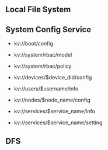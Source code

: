 ## Local File System


## System Config Service
- kv://boot/config

- kv://system/rbac/model
- kv://system/rbac/policy

- kv://devices/$device_did/config
- kv://users/$username/info
- kv://nodes/$node_name/config
- kv://services/$service_name/info
- kv://services/$service_name/setting

## DFS